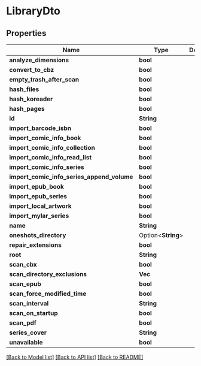 # LibraryDto

## Properties

Name | Type | Description | Notes
------------ | ------------- | ------------- | -------------
**analyze_dimensions** | **bool** |  | 
**convert_to_cbz** | **bool** |  | 
**empty_trash_after_scan** | **bool** |  | 
**hash_files** | **bool** |  | 
**hash_koreader** | **bool** |  | 
**hash_pages** | **bool** |  | 
**id** | **String** |  | 
**import_barcode_isbn** | **bool** |  | 
**import_comic_info_book** | **bool** |  | 
**import_comic_info_collection** | **bool** |  | 
**import_comic_info_read_list** | **bool** |  | 
**import_comic_info_series** | **bool** |  | 
**import_comic_info_series_append_volume** | **bool** |  | 
**import_epub_book** | **bool** |  | 
**import_epub_series** | **bool** |  | 
**import_local_artwork** | **bool** |  | 
**import_mylar_series** | **bool** |  | 
**name** | **String** |  | 
**oneshots_directory** | Option<**String**> |  | [optional]
**repair_extensions** | **bool** |  | 
**root** | **String** |  | 
**scan_cbx** | **bool** |  | 
**scan_directory_exclusions** | **Vec<String>** |  | 
**scan_epub** | **bool** |  | 
**scan_force_modified_time** | **bool** |  | 
**scan_interval** | **String** |  | 
**scan_on_startup** | **bool** |  | 
**scan_pdf** | **bool** |  | 
**series_cover** | **String** |  | 
**unavailable** | **bool** |  | 

[[Back to Model list]](../README.md#documentation-for-models) [[Back to API list]](../README.md#documentation-for-api-endpoints) [[Back to README]](../README.md)


